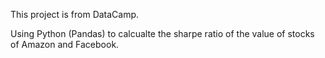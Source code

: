 This project is from DataCamp. 

Using Python (Pandas) to calcualte the sharpe ratio of the value of stocks of Amazon and Facebook.
